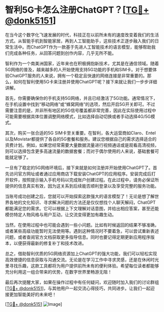 # 智利5G卡怎么注册ChatGPT？[[TG💪+ @donk5151](https://t.me/s/donk5151)]

在当今这个数字化飞速发展的时代，科技正在以前所未有的速度改变着我们的生活方式。从智能手机到智能家居，再到人工智能助手，这些技术正逐步融入我们的日常生活中。而ChatGPT作为一款基于先进人工智能技术的语言模型，能够帮助我们完成各种任务，从回答问题到创作内容，几乎无所不能。

智利作为一个南美洲国家，近年来也在积极拥抱新技术，尤其是在通信领域。随着5G网络的普及，越来越多的人开始使用支持5G功能的手机和SIM卡。对于想要体验ChatGPT服务的人来说，拥有一个稳定且快速的网络连接是非常重要的。那么，如何在智利使用5G卡来注册并使用ChatGPT呢？接下来就让我们一步步详细讲解。

首先，你需要确保你的手机支持5G网络，并且已经激活了5G功能。通常情况下，在手机设置中找到“移动网络”或“蜂窝网络”的选项，然后开启5G开关即可。不过需要注意的是，并非所有地区的5G信号覆盖都非常完善，因此在实际使用过程中可能需要根据具体位置调整网络模式，比如选择自动切换或者手动选择4G/5G模式。

其次，购买一张合适的5G SIM卡至关重要。在智利，各大运营商如Claro、Entel以及Movistar都提供了各自的5G套餐和服务。建议您根据自己的需求选择适合的资费计划。例如，如果您经常需要大量数据流量进行视频通话或是观看高清视频，则可以选择包含更多高速流量的数据套餐；而对于偶尔使用的人来说，基础套餐可能就足够了。

一旦有了稳定的5G网络环境后，接下来就是如何注册并开始使用ChatGPT了。首先访问官方网址或者通过应用商店下载安装ChatGPT的应用程序。安装完成后打开软件，按照提示输入手机号码以完成账户创建过程。在此过程中，请务必保证所提供的信息真实有效，因为这关系到后续能否顺利登录以及享受完整的服务功能。

当账号成功创建之后，您就可以开始探索这款强大的语言模型了！无论是想了解世界各地的文化知识、寻求解决问题的方法还是仅仅想找个人聊天解闷，ChatGPT都能满足您的需求。它可以根据上下文理解对话意图，并给出相应答案，甚至还能模仿特定人物风格与用户互动，让交流变得更加有趣生动。

当然，在使用过程中也可能会遇到一些小问题。比如有时候返回的结果不够准确，或者某些高级功能暂时无法使用等。遇到这种情况时不要着急，可以尝试重新表述问题，或者查阅官方文档获取更多指导信息。同时也要记得定期更新应用程序版本，以便获得最新的修复补丁和技术改进。

总之，借助智利优质的5G网络资源加上ChatGPT的强大功能，我们可以轻松实现高效便捷的信息获取与沟通交流。无论是在学习工作中寻求灵感，还是在休闲时光里寻找乐趣，这款工具都将为用户提供前所未有的便利体验。希望每位读者都能够充分利用这一组合带来的优势，在数字世界里畅游无阻！

最后再次提醒大家，如果在操作过程中有任何疑问，欢迎随时加入我们的讨论群组[[TG💪+ @donk5151](https://t.me/s/donk5151)]，与其他用户一起交流心得技巧，共同进步。让我们一起迎接更加智能美好的未来吧！

[[TG💪+ @donk5151](https://t.me/s/donk5151) ![Image](https://i.postimg.cc/rwNCRYN7/Snipaste-2025-04-30-17-27-05.png)]